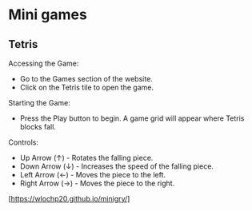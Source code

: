 # Mini games

## Tetris
Accessing the Game:
  - Go to the Games section of the website.
  - Click on the Tetris tile to open the game.

Starting the Game:
  - Press the Play button to begin.
    A game grid will appear where Tetris blocks fall.
    
Controls:
  - Up Arrow (↑) - Rotates the falling piece.
  - Down Arrow (↓) - Increases the speed of the falling piece.
  - Left Arrow (←) - Moves the piece to the left.
  - Right Arrow (→) - Moves the piece to the right.

[https://wlochp20.github.io/minigry/]
